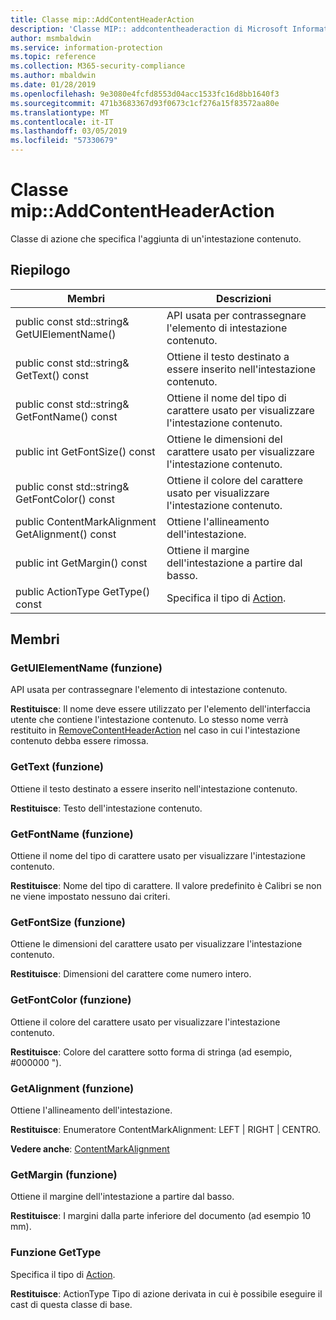 ```yaml
---
title: Classe mip::AddContentHeaderAction
description: 'Classe MIP:: addcontentheaderaction di Microsoft Information Protection (MIP) SDK vengono documentate.'
author: msmbaldwin
ms.service: information-protection
ms.topic: reference
ms.collection: M365-security-compliance
ms.author: mbaldwin
ms.date: 01/28/2019
ms.openlocfilehash: 9e3080e4fcfd8553d04acc1533fc16d8bb1640f3
ms.sourcegitcommit: 471b3683367d93f0673c1cf276a15f83572aa80e
ms.translationtype: MT
ms.contentlocale: it-IT
ms.lasthandoff: 03/05/2019
ms.locfileid: "57330679"
---
```

# <a name="class-mipaddcontentheaderaction"></a>Classe mip::AddContentHeaderAction 
Classe di azione che specifica l'aggiunta di un'intestazione contenuto.
  
## <a name="summary"></a>Riepilogo
 Membri                        | Descrizioni                                
--------------------------------|---------------------------------------------
public const std::string& GetUIElementName()  |  API usata per contrassegnare l'elemento di intestazione contenuto.
public const std::string& GetText() const  |  Ottiene il testo destinato a essere inserito nell'intestazione contenuto.
public const std::string& GetFontName() const  |  Ottiene il nome del tipo di carattere usato per visualizzare l'intestazione contenuto.
public int GetFontSize() const  |  Ottiene le dimensioni del carattere usato per visualizzare l'intestazione contenuto.
public const std::string& GetFontColor() const  |  Ottiene il colore del carattere usato per visualizzare l'intestazione contenuto.
public ContentMarkAlignment GetAlignment() const  |  Ottiene l'allineamento dell'intestazione.
public int GetMargin() const  |  Ottiene il margine dell'intestazione a partire dal basso.
public ActionType GetType() const  |  Specifica il tipo di [Action](class_mip_action.md).
  
## <a name="members"></a>Membri
  
### <a name="getuielementname-function"></a>GetUIElementName (funzione)
API usata per contrassegnare l'elemento di intestazione contenuto.

  
**Restituisce**: Il nome deve essere utilizzato per l'elemento dell'interfaccia utente che contiene l'intestazione contenuto. Lo stesso nome verrà restituito in [RemoveContentHeaderAction](class_mip_removecontentheaderaction.md) nel caso in cui l'intestazione contenuto debba essere rimossa.
  
### <a name="gettext-function"></a>GetText (funzione)
Ottiene il testo destinato a essere inserito nell'intestazione contenuto.

  
**Restituisce**: Testo dell'intestazione contenuto.
  
### <a name="getfontname-function"></a>GetFontName (funzione)
Ottiene il nome del tipo di carattere usato per visualizzare l'intestazione contenuto.

  
**Restituisce**: Nome del tipo di carattere. Il valore predefinito è Calibri se non ne viene impostato nessuno dai criteri.
  
### <a name="getfontsize-function"></a>GetFontSize (funzione)
Ottiene le dimensioni del carattere usato per visualizzare l'intestazione contenuto.

  
**Restituisce**: Dimensioni del carattere come numero intero.
  
### <a name="getfontcolor-function"></a>GetFontColor (funzione)
Ottiene il colore del carattere usato per visualizzare l'intestazione contenuto.

  
**Restituisce**: Colore del carattere sotto forma di stringa (ad esempio, #000000 ").
  
### <a name="getalignment-function"></a>GetAlignment (funzione)
Ottiene l'allineamento dell'intestazione.

  
**Restituisce**: Enumeratore ContentMarkAlignment: LEFT | RIGHT | CENTRO. 
  
**Vedere anche**: [ContentMarkAlignment](mip-enums-and-structs.md#contentmarkalignment-enum)
  
### <a name="getmargin-function"></a>GetMargin (funzione)
Ottiene il margine dell'intestazione a partire dal basso.

  
**Restituisce**: I margini dalla parte inferiore del documento (ad esempio 10 mm).
  
### <a name="gettype-function"></a>Funzione GetType
Specifica il tipo di [Action](class_mip_action.md).

  
**Restituisce**: ActionType Tipo di azione derivata in cui è possibile eseguire il cast di questa classe di base.
